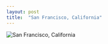 ```yaml
---
layout: post
title:  "San Francisco, California"
---
```


![San Francisco, California]({{site.baseurl}}/images/DSCF2068.jpg)

